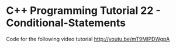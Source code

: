 C++ Programming Tutorial 22 - Conditional-Statements
====================================================

Code for the following video tutorial http://youtu.be/mT9MIPDWgpA
